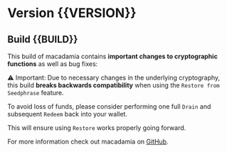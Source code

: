 # Version {{VERSION}}
## Build {{BUILD}}

This build of macadamia contains **important changes to cryptographic functions** as well as bug fixes:

⚠️ Important: Due to necessary changes in the underlying cryptography, this build **breaks backwards compatibility** when using the `Restore from Seedphrase` feature.  

To avoid loss of funds, please consider performing one full `Drain` and subsequent `Redeem` back into your wallet. 

This will ensure using `Restore` works properly going forward.

For more information check out macadamia on [GitHub](https://github.com/zeugmaster/macadamia).
